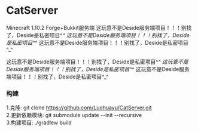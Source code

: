# CatServer
Minecraft 1.10.2 Forge+Bukkit服务端
这玩意不是Deside服务端项目！！！别找了，Deside是私密项目^_^
这玩意不是Deside服务端项目！！！别找了，Deside是私密项目^_^
这玩意不是Deside服务端项目！！！别找了，Deside是私密项目^_^

这玩意不是Deside服务端项目！！！别找了，Deside是私密项目^_^
这玩意不是Deside服务端项目！！！别找了，Deside是私密项目^_^
这玩意不是Deside服务端项目！！！别找了，Deside是私密项目^_^

### 构建
1.克隆: git clone https://github.com/Luohuayu/CatServer.git<br>
2.更新依赖模块: git submodule update --init --recursive<br>
3.构建项目: ./gradlew build<br>
